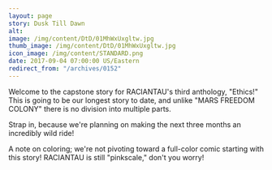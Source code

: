 ```yaml
---
layout: page
story: Dusk Till Dawn
alt:
image: /img/content/DtD/01MhWxUxgltw.jpg
thumb_image: /img/content/DtD/01MhWxUxgltw.jpg
icon_image: /img/content/STANDARD.png
date: 2017-09-04 07:00:00 US/Eastern
redirect_from: "/archives/0152"
---
```

Welcome to the capstone story for RACIANTAU's third anthology, "Ethics!" This is going to be our longest story to date, and unlike "MARS FREEDOM COLONY" there is no division into multiple parts.

Strap in, because we're planning on making the next three months an incredibly wild ride!

A note on coloring; we're not pivoting toward a full-color comic starting with this story! RACIANTAU is still "pinkscale," don't you worry!
